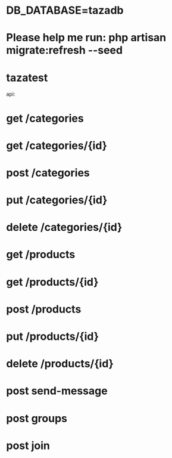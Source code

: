 # DB_DATABASE=tazadb
# Please help me run: php artisan migrate:refresh --seed
# tazatest
api: 
 # get /categories
 # get /categories/{id}
 # post /categories
 # put /categories/{id}
 # delete /categories/{id}
 
 # get /products
 # get /products/{id}
 # post /products
 # put /products/{id}
 # delete /products/{id}
 
 # post send-message
 # post groups
 # post join
